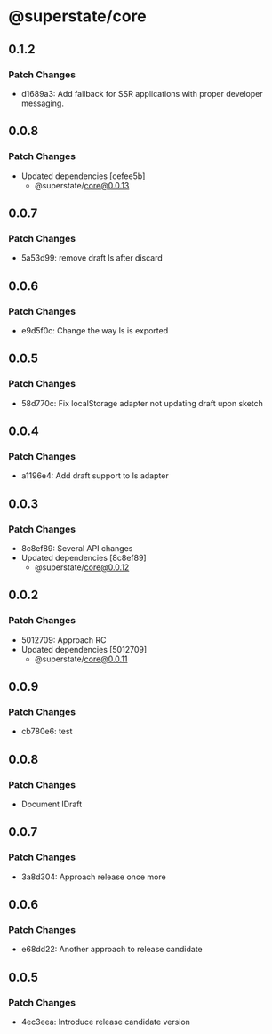 # @superstate/core

## 0.1.2

### Patch Changes

- d1689a3: Add fallback for SSR applications with proper developer messaging.

## 0.0.8

### Patch Changes

- Updated dependencies [cefee5b]
  - @superstate/core@0.0.13

## 0.0.7

### Patch Changes

- 5a53d99: remove draft ls after discard

## 0.0.6

### Patch Changes

- e9d5f0c: Change the way ls is exported

## 0.0.5

### Patch Changes

- 58d770c: Fix localStorage adapter not updating draft upon sketch

## 0.0.4

### Patch Changes

- a1196e4: Add draft support to ls adapter

## 0.0.3

### Patch Changes

- 8c8ef89: Several API changes
- Updated dependencies [8c8ef89]
  - @superstate/core@0.0.12

## 0.0.2

### Patch Changes

- 5012709: Approach RC
- Updated dependencies [5012709]
  - @superstate/core@0.0.11

## 0.0.9

### Patch Changes

- cb780e6: test

## 0.0.8

### Patch Changes

- Document IDraft

## 0.0.7

### Patch Changes

- 3a8d304: Approach release once more

## 0.0.6

### Patch Changes

- e68dd22: Another approach to release candidate

## 0.0.5

### Patch Changes

- 4ec3eea: Introduce release candidate version
